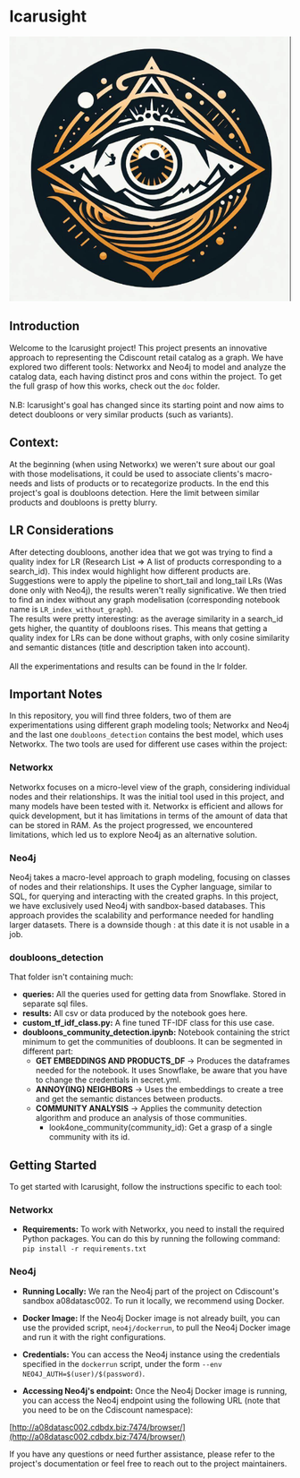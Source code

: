 # Icarusight

![plot](./img/Icarusight_logo2.png)

## Introduction

Welcome to the Icarusight project!
This project presents an innovative approach to representing the Cdiscount retail catalog as a graph.
We have explored two different tools: Networkx and Neo4j to model and analyze the catalog data, each having distinct pros and cons within the project.
To get the full grasp of how this works, check out the `doc` folder.
<br /> <br />
N.B: Icarusight's goal has changed since its starting point and now aims to detect doubloons or very similar products (such as variants).


## Context:
At the beginning (when using Networkx) we weren't sure about our goal with those modelisations, it could be used to associate clients's macro-needs and lists of products or to recategorize products.
In the end this project's goal is doubloons detection. Here the limit between similar products and doubloons is pretty blurry.


## LR Considerations
After detecting doubloons, another idea that we got was trying to find a quality index for LR (Research List => A list of products corresponding to a search_id). This index would highlight how different products are.
Suggestions were to apply the pipeline to short_tail and long_tail LRs (Was done only with Neo4j), the results weren't really significative.
We then tried to find an index without any graph modelisation (corresponding notebook name is `LR_index_without_graph`). <br />
The results were pretty interesting: as the average similarity in a search_id gets higher, the quantity of doubloons rises.
This means that getting a quality index for LRs can be done without graphs, with only cosine similarity and semantic distances (title and description taken into account). <br /> <br />
All the experimentations and results can be found in the lr folder.


## Important Notes

In this repository, you will find three folders, two of them are experimentations using different graph modeling tools; Networkx and Neo4j and the last one `doubloons_detection`
contains the best model, which uses Networkx. 
The two tools are used for different use cases within the project:

### Networkx

Networkx focuses on a micro-level view of the graph, considering individual nodes and their relationships. 
It was the initial tool used in this project, and many models have been tested with it.
Networkx is efficient and allows for quick development, but it has limitations in terms of the amount of data that can be stored in RAM. 
As the project progressed, we encountered limitations, which led us to explore Neo4j as an alternative solution.

### Neo4j

Neo4j takes a macro-level approach to graph modeling, focusing on classes of nodes and their relationships. 
It uses the Cypher language, similar to SQL, for querying and interacting with the created graphs. 
In this project, we have exclusively used Neo4j with sandbox-based databases.
This approach provides the scalability and performance needed for handling larger datasets.
There is a downside though : at this date it is not usable in a job.

### doubloons_detection
That folder isn't containing much: 
- **queries:** All the queries used for getting data from Snowflake. Stored in separate sql files.
- **results:** All csv or data produced by the notebook goes here.
- **custom_tf_idf_class.py:** A fine tuned TF-IDF class for this use case.
- **doubloons_community_detection.ipynb:** Notebook containing the strict minimum to get the communities of doubloons. It can be segmented in different part:
  - **GET EMBEDDINGS AND PRODUCTS_DF** -> Produces the dataframes needed for the notebook. It uses Snowflake, be aware that you have to change the credentials in secret.yml.
  - **ANNOY(ING) NEIGHBORS** -> Uses the embeddings to create a tree and get the semantic distances between products.
  - **COMMUNITY ANALYSIS** -> Applies the community detection algorithm and produce an analysis of those communities.
    - look4one_community(community_id): Get a grasp of a single community with its id.


## Getting Started

To get started with Icarusight, follow the instructions specific to each tool:

### Networkx

- **Requirements:** To work with Networkx, you need to install the required Python packages. You can do this by running the following command: `pip install -r requirements.txt`

### Neo4j

- **Running Locally:** We ran the Neo4j part of the project on Cdiscount's sandbox a08datasc002. To run it locally, we recommend using Docker.

- **Docker Image:** If the Neo4j Docker image is not already built, you can use the provided script, `neo4j/dockerrun`, to pull the Neo4j Docker image and run it with the right configurations.

- **Credentials:** You can access the Neo4j instance using the credentials specified in the `dockerrun` script, under the form `--env NEO4J_AUTH=$(user)/$(password)`.

- **Accessing Neo4j's endpoint:** Once the Neo4j Docker image is running, you can access the Neo4j endpoint using the following URL (note that you need to be on the Cdiscount namespace):

[http://a08datasc002.cdbdx.biz:7474/browser/](http://a08datasc002.cdbdx.biz:7474/browser/)

If you have any questions or need further assistance, please refer to the project's documentation or feel free to reach out to the project maintainers.
